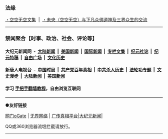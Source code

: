 ### 法缘

[・空空无空文集](https://github.com/lanna2019/lanna2019.github.io/issues/65#issue-454113136) &nbsp;|&nbsp; 
[・未央（空空无空）与下凡众佛道神及三界众生的交流](https://github.com/lanna2019/lanna2019.github.io/issues/64#issue-454107840)

-----------------------------------------------------------

### 禁闻聚合【时事、政治、社会、评论等】


#### 大纪元新闻网 &nbsp;-&nbsp; [大陆新闻](https://github.com/gfw-breaker/banned-news/blob/master/indexes/nsc413.md?t=06100937) &nbsp;|&nbsp; [美国新闻](https://github.com/gfw-breaker/banned-news/blob/master/indexes/nsc412.md?t=06100937) &nbsp;|&nbsp; [国际新闻](https://github.com/gfw-breaker/banned-news/blob/master/indexes/nsc418.md?t=06100937) &nbsp;|&nbsp; [专栏文集](https://github.com/gfw-breaker/banned-news/blob/master/indexes/nsc423.md?t=06100937) &nbsp;|&nbsp; [纪元社论](https://github.com/gfw-breaker/banned-news/blob/master/indexes/nsc422.md?t=06100937) &nbsp;|&nbsp; [纪元特稿](https://github.com/gfw-breaker/banned-news/blob/master/indexes/nsc424.md?t=06100937) &nbsp;|&nbsp; [自由广场](https://github.com/gfw-breaker/banned-news/blob/master/indexes/nsc993.md?t=06100937) &nbsp;|&nbsp; [文化历史](https://github.com/gfw-breaker/banned-news/blob/master/indexes/nsc975.md?t=06100937)

#### 新唐人电视台 &nbsp;-&nbsp; [中国时局](https://github.com/gfw-breaker/banned-news/blob/master/indexes/prog1138.md?t=06100937) &nbsp;|&nbsp; [共产党百年真相](https://github.com/gfw-breaker/banned-news/blob/master/indexes/prog1699.md?t=06100937) &nbsp;|&nbsp; [中共杀人历史](https://github.com/gfw-breaker/banned-news/blob/master/indexes/prog1695.md?t=06100937)  &nbsp;|&nbsp; [法轮功专题](https://github.com/gfw-breaker/banned-news/blob/master/indexes/prog1530.md?t=06100937) &nbsp;|&nbsp; [文史漫步](https://github.com/gfw-breaker/banned-news/blob/master/indexes/prog647.md?t=06100937) &nbsp;|&nbsp; [大陆新闻](https://github.com/gfw-breaker/banned-news/blob/master/indexes/prog204.md?t=06100937) &nbsp;|&nbsp; [美国新闻](https://github.com/gfw-breaker/banned-news/blob/master/indexes/prog203.md?t=06100937)

#### 学习 [手把手翻墙教程](https://github.com/gfw-breaker/guides/wiki)，自由浏览互联网

-----------------------------------------------------------

**●友好链接**

[网门oGate](https://github.com/ogate2/ogate)   | [无界网络](https://github.com/bannedbook/fanqiang/wiki#to-wjw) | [广传真相平台](https://github.com/bannedbook/fanqiang/wiki#gczxpt)|[大纪元新闻](https://git.io/dajiyan)|

QQ或360浏览器流氓拦截请放行。

-----------------------------------------------------------
